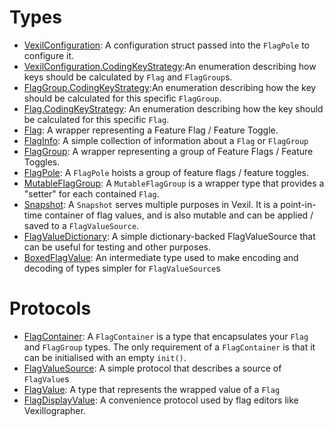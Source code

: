 # Types

  - [VexilConfiguration](VexilConfiguration.md):​
    A configuration struct passed into the `FlagPole` to configure it.
  - [VexilConfiguration.CodingKeyStrategy](VexilConfiguration_CodingKeyStrategy.md):​
    An enumeration describing how keys should be calculated by `Flag` and `FlagGroup`s.
  - [FlagGroup.CodingKeyStrategy](FlagGroup_CodingKeyStrategy.md):​
    An enumeration describing how the key should be calculated for this specific `FlagGroup`.
  - [Flag.CodingKeyStrategy](Flag_CodingKeyStrategy.md):​
    An enumeration describing how the key should be calculated for this specific `Flag`.
  - [Flag](Flag.md):​
    A wrapper representing a Feature Flag / Feature Toggle.
  - [FlagInfo](FlagInfo.md):​
    A simple collection of information about a `Flag` or `FlagGroup`
  - [FlagGroup](FlagGroup.md):​
    A wrapper representing a group of Feature Flags / Feature Toggles.
  - [FlagPole](FlagPole.md):​
    A `FlagPole` hoists a group of feature flags / feature toggles.
  - [MutableFlagGroup](MutableFlagGroup.md):​
    A `MutableFlagGroup` is a wrapper type that provides a "setter" for each contained `Flag`.
  - [Snapshot](Snapshot.md):​
    A `Snapshot` serves multiple purposes in Vexil. It is a point-in-time container of flag values, and is also
    mutable and can be applied / saved to a `FlagValueSource`.
  - [FlagValueDictionary](FlagValueDictionary.md):​
    A simple dictionary-backed FlagValueSource that can be useful for testing
    and other purposes.
  - [BoxedFlagValue](BoxedFlagValue.md):​
    An intermediate type used to make encoding and decoding of types simpler for `FlagValueSource`s

# Protocols

  - [FlagContainer](FlagContainer.md):​
    A `FlagContainer` is a type that encapsulates your `Flag` and `FlagGroup`
    types. The only requirement of a `FlagContainer` is that it can be initialised
    with an empty `init()`.
  - [FlagValueSource](FlagValueSource.md):​
    A simple protocol that describes a source of `FlagValue`s
  - [FlagValue](FlagValue.md):​
    A type that represents the wrapped value of a `Flag`
  - [FlagDisplayValue](FlagDisplayValue.md):​
    A convenience protocol used by flag editors like Vexillographer.
